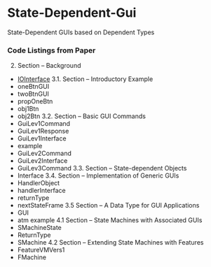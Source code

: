 # State-Dependent-Gui

State-Dependent GUIs based on Dependent Types

### Code Listings from Paper
2. Section – Background
  * [IOInterface](https://stephanadls.github.io/state-dependent-gui/html/SizedIO.Base.html#333)
3.1. Section – Introductory Example
  * oneBtnGUI
  * twoBtnGUI 
  * propOneBtn 
  * obj1Btn 
  * obj2Btn 
3.2. Section – Basic GUI Commands
  * GuiLev1Command 
  * GuiLev1Response 
  * GuiLev1Interface
  * example
  * GuiLev2Command
  * GuiLev2Interface 
  * GuiLev3Command 
3.3. Section – State-dependent Objects
  * Interface
3.4. Section – Implementation of Generic GUIs
  * HandlerObject 
  * handlerInterface
  * returnType
  * nextStateFrame
3.5 Section – A Data Type for GUI Applications
  * GUI 
  * atm example
4.1 Section – State Machines with Associated GUIs
  * SMachineState
  * ReturnType
  * SMachine 
4.2 Section – Extending State Machines with Features
  * FeatureVMVers1
  * FMachine 
 




  
  
  
  
  
  
  

